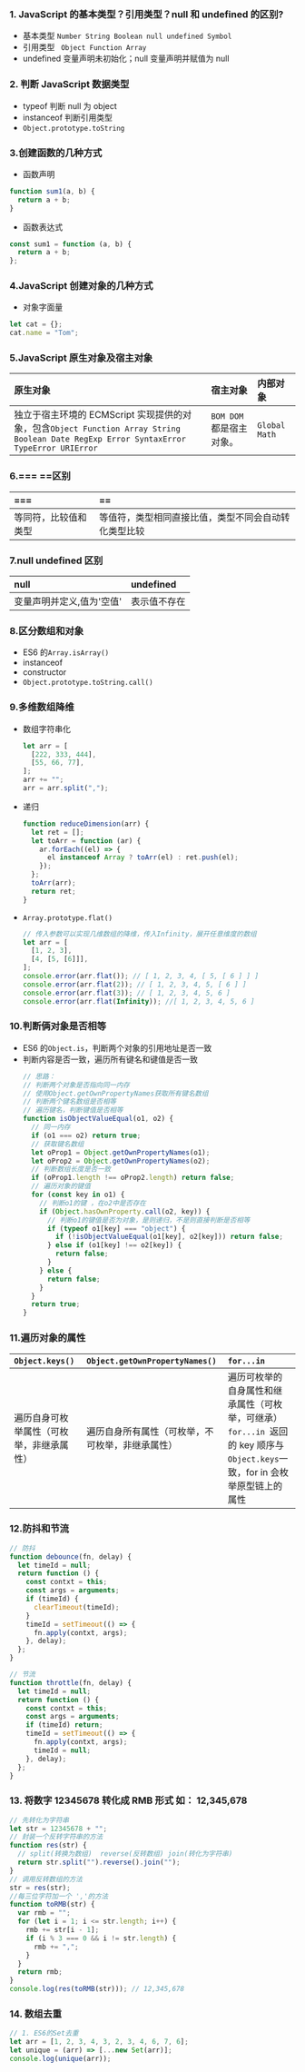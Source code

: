### 1. JavaScript 的基本类型？引用类型？null 和 undefined 的区别?

- 基本类型 `Number String Boolean null undefined Symbol`
- 引用类型 ` Object Function Array`
- undefined 变量声明未初始化；null 变量声明并赋值为 null

### 2. 判断 JavaScript 数据类型

- typeof 判断 null 为 object
- instanceof 判断引用类型
- `Object.prototype.toString`

### 3.创建函数的几种方式

- 函数声明

```javascript
function sum1(a, b) {
  return a + b;
}
```

- 函数表达式

```javascript
const sum1 = function (a, b) {
  return a + b;
};
```

### 4.JavaScript 创建对象的几种方式

- 对象字面量

```javascript
let cat = {};
cat.name = "Tom";
```

### 5.JavaScript 原生对象及宿主对象

| 原生对象                                                                                                                               | 宿主对象                | 内部对象      |
| :------------------------------------------------------------------------------------------------------------------------------------- | :---------------------- | :------------ |
| 独立于宿主环境的 ECMScript 实现提供的对象，包含`Object Function Array String Boolean Date RegExp Error SyntaxError TypeError URIError` | `BOM DOM`都是宿主对象。 | `Global Math` |

### 6.=== ==区别

| ===                  | ==                                                   |
| :------------------- | :--------------------------------------------------- |
| 等同符，比较值和类型 | 等值符，类型相同直接比值，类型不同会自动转化类型比较 |

### 7.null undefined 区别

| null                      | undefined    |
| :------------------------ | :----------- |
| 变量声明并定义,值为'空值' | 表示值不存在 |

### 8.区分数组和对象

- ES6 的`Array.isArray()`
- instanceof
- constructor
- `Object.prototype.toString.call()`

### 9.多维数组降维

- 数组字符串化
  ```javascript
  let arr = [
    [222, 333, 444],
    [55, 66, 77],
  ];
  arr += "";
  arr = arr.split(",");
  ```
- 递归
  ```javascript
  function reduceDimension(arr) {
    let ret = [];
    let toArr = function (ar) {
      ar.forEach((el) => {
        el instanceof Array ? toArr(el) : ret.push(el);
      });
    };
    toArr(arr);
    return ret;
  }
  ```
- `Array.prototype.flat()`

  ```javascript
  // 传入参数可以实现几维数组的降维，传入Infinity，展开任意维度的数组
  let arr = [
    [1, 2, 3],
    [4, [5, [6]]],
  ];
  console.error(arr.flat()); // [ 1, 2, 3, 4, [ 5, [ 6 ] ] ]
  console.error(arr.flat(2)); // [ 1, 2, 3, 4, 5, [ 6 ] ]
  console.error(arr.flat(3)); // [ 1, 2, 3, 4, 5, 6 ]
  console.error(arr.flat(Infinity)); //[ 1, 2, 3, 4, 5, 6 ]
  ```

### 10.判断俩对象是否相等

- ES6 的`Object.is`，判断两个对象的引用地址是否一致
- 判断内容是否一致，遍历所有键名和键值是否一致
  ```javascript
  // 思路：
  // 判断两个对象是否指向同一内存
  // 使用Object.getOwnPropertyNames获取所有键名数组
  // 判断两个键名数组是否相等
  // 遍历键名，判断键值是否相等
  function isObjectValueEqual(o1, o2) {
    // 同一内存
    if (o1 === o2) return true;
    // 获取键名数组
    let oProp1 = Object.getOwnPropertyNames(o1);
    let oProp2 = Object.getOwnPropertyNames(o2);
    // 判断数组长度是否一致
    if (oProp1.length !== oProp2.length) return false;
    // 遍历对象的键值
    for (const key in o1) {
      // 判断o1的键 ，在o2中是否存在
      if (Object.hasOwnProperty.call(o2, key)) {
        // 判断o1的键值是否为对象，是则递归，不是则直接判断是否相等
        if (typeof o1[key] === "object") {
          if (!isObjectValueEqual(o1[key], o2[key])) return false;
        } else if (o1[key] !== o2[key]) {
          return false;
        }
      } else {
        return false;
      }
    }
    return true;
  }
  ```

### 11.遍历对象的属性

| `Object.keys()`                          | `Object.getOwnPropertyNames()`                   | `for...in`                                                                                                                 |
| :--------------------------------------- | :----------------------------------------------- | :------------------------------------------------------------------------------------------------------------------------- |
| 遍历自身可枚举属性（可枚举，非继承属性） | 遍历自身所有属性（可枚举，不可枚举，非继承属性） | 遍历可枚举的自身属性和继承属性（可枚举，可继承）`for...in `返回的 key 顺序与`Object.keys`一致，for in 会枚举原型链上的属性 |

### 12.防抖和节流

```javascript
// 防抖
function debounce(fn, delay) {
  let timeId = null;
  return function () {
    const contxt = this;
    const args = arguments;
    if (timeId) {
      clearTimeout(timeId);
    }
    timeId = setTimeout(() => {
      fn.apply(contxt, args);
    }, delay);
  };
}

// 节流
function throttle(fn, delay) {
  let timeId = null;
  return function () {
    const contxt = this;
    const args = arguments;
    if (timeId) return;
    timeId = setTimeout(() => {
      fn.apply(contxt, args);
      timeId = null;
    }, delay);
  };
}
```

### 13. 将数字 12345678 转化成 RMB 形式 如： 12,345,678

```javascript
// 先转化为字符串
let str = 12345678 + "";
// 封装一个反转字符串的方法
function res(str) {
  // split(转换为数组)  reverse(反转数组) join(转化为字符串)
  return str.split("").reverse().join("");
}
// 调用反转数组的方法
str = res(str);
//每三位字符加一个 ','的方法
function toRMB(str) {
  var rmb = "";
  for (let i = 1; i <= str.length; i++) {
    rmb += str[i - 1];
    if (i % 3 === 0 && i != str.length) {
      rmb += ",";
    }
  }
  return rmb;
}
console.log(res(toRMB(str))); // 12,345,678
```

### 14. 数组去重

```javascript
// 1. ES6的Set去重
let arr = [1, 2, 3, 4, 3, 2, 3, 4, 6, 7, 6];
let unique = (arr) => [...new Set(arr)];
console.log(unique(arr));
```
